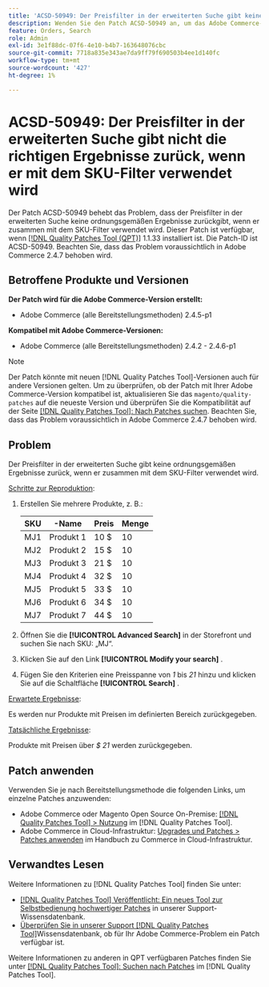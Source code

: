```yaml
---
title: 'ACSD-50949: Der Preisfilter in der erweiterten Suche gibt keine ordnungsgemäßen Ergebnisse zurück, wenn er zusammen mit dem SKU-Filter verwendet wird'
description: Wenden Sie den Patch ACSD-50949 an, um das Adobe Commerce-Problem zu beheben, bei dem der Preisfilter in der erweiterten Suche keine ordnungsgemäßen Ergebnisse zurückgibt, wenn er zusammen mit dem SKU-Filter verwendet wird.
feature: Orders, Search
role: Admin
exl-id: 3e1f88dc-07f6-4e10-b4b7-163648076cbc
source-git-commit: 7718a835e343ae7da9ff79f690503b4ee1d140fc
workflow-type: tm+mt
source-wordcount: '427'
ht-degree: 1%

---
```


# ACSD-50949: Der Preisfilter in der erweiterten Suche gibt nicht die richtigen Ergebnisse zurück, wenn er mit dem SKU-Filter verwendet wird

Der Patch ACSD-50949 behebt das Problem, dass der Preisfilter in der erweiterten Suche keine ordnungsgemäßen Ergebnisse zurückgibt, wenn er zusammen mit dem SKU-Filter verwendet wird. Dieser Patch ist verfügbar, wenn [[!DNL Quality Patches Tool (QPT)]](/help/announcements/adobe-commerce-announcements/magento-quality-patches-released-new-tool-to-self-serve-quality-patches.md) 1.1.33 installiert ist. Die Patch-ID ist ACSD-50949. Beachten Sie, dass das Problem voraussichtlich in Adobe Commerce 2.4.7 behoben wird.

## Betroffene Produkte und Versionen

**Der Patch wird für die Adobe Commerce-Version erstellt:**

* Adobe Commerce (alle Bereitstellungsmethoden) 2.4.5-p1

**Kompatibel mit Adobe Commerce-Versionen:**

* Adobe Commerce (alle Bereitstellungsmethoden) 2.4.2 - 2.4.6-p1

>[!NOTE]
>
>Der Patch könnte mit neuen [!DNL Quality Patches Tool]-Versionen auch für andere Versionen gelten. Um zu überprüfen, ob der Patch mit Ihrer Adobe Commerce-Version kompatibel ist, aktualisieren Sie das `magento/quality-patches` auf die neueste Version und überprüfen Sie die Kompatibilität auf der Seite [[!DNL Quality Patches Tool]: Nach Patches suchen](<https://experienceleague.adobe.com/tools/commerce-quality-patches/index.html>). Beachten Sie, dass das Problem voraussichtlich in Adobe Commerce 2.4.7 behoben wird.

## Problem

Der Preisfilter in der erweiterten Suche gibt keine ordnungsgemäßen Ergebnisse zurück, wenn er zusammen mit dem SKU-Filter verwendet wird.

<u>Schritte zur Reproduktion</u>:

1. Erstellen Sie mehrere Produkte, z. B.:

   | SKU | -Name | Preis | Menge |
   |-----|-----------|-------|----------|
   | MJ1 | Produkt 1 | 10 $ | 10 |
   | MJ2 | Produkt 2 | 15 $ | 10 |
   | MJ3 | Produkt 3 | 21 $ | 10 |
   | MJ4 | Produkt 4 | 32 $ | 10 |
   | MJ5 | Produkt 5 | 33 $ | 10 |
   | MJ6 | Produkt 6 | 34 $ | 10 |
   | MJ7 | Produkt 7 | 44 $ | 10 |

1. Öffnen Sie die **[!UICONTROL Advanced Search]** in der Storefront und suchen Sie nach SKU: „MJ“.
1. Klicken Sie auf den Link **[!UICONTROL Modify your search]** .
1. Fügen Sie den Kriterien eine Preisspanne von *1* bis *21* hinzu und klicken Sie auf die Schaltfläche **[!UICONTROL Search]** .

<u>Erwartete Ergebnisse</u>:

Es werden nur Produkte mit Preisen im definierten Bereich zurückgegeben.

<u>Tatsächliche Ergebnisse</u>:

Produkte mit Preisen über *$ 21* werden zurückgegeben.

## Patch anwenden

Verwenden Sie je nach Bereitstellungsmethode die folgenden Links, um einzelne Patches anzuwenden:

* Adobe Commerce oder Magento Open Source On-Premise: [[!DNL Quality Patches Tool] > Nutzung](<https://experienceleague.adobe.com/docs/commerce-operations/tools/quality-patches-tool/usage.html>) im [!DNL Quality Patches Tool].
* Adobe Commerce in Cloud-Infrastruktur: [Upgrades und Patches > Patches anwenden](https://experienceleague.adobe.com/docs/commerce-cloud-service/user-guide/develop/upgrade/apply-patches.html) im Handbuch zu Commerce in Cloud-Infrastruktur.

## Verwandtes Lesen

Weitere Informationen zu [!DNL Quality Patches Tool] finden Sie unter:

* [[!DNL Quality Patches Tool] Veröffentlicht: Ein neues Tool zur Selbstbedienung hochwertiger Patches](/help/announcements/adobe-commerce-announcements/magento-quality-patches-released-new-tool-to-self-serve-quality-patches.md) in unserer Support-Wissensdatenbank.
* [Überprüfen Sie in unserer Support [!DNL Quality Patches Tool]](/help/support-tools/patches-available-in-qpt-tool/check-patch-for-magento-issue-with-magento-quality-patches.md)Wissensdatenbank, ob für Ihr Adobe Commerce-Problem ein Patch verfügbar ist.

Weitere Informationen zu anderen in QPT verfügbaren Patches finden Sie unter [[!DNL Quality Patches Tool]: Suchen nach Patches](<https://experienceleague.adobe.com/tools/commerce-quality-patches/index.html>) im [!DNL Quality Patches Tool].
